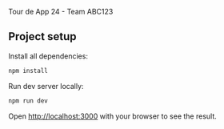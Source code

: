 Tour de App 24 - Team ABC123

## Project setup

Install all dependencies:
```bash
npm install
```

Run dev server locally:
```bash
npm run dev
```

Open [http://localhost:3000](http://localhost:3000) with your browser to see the result.